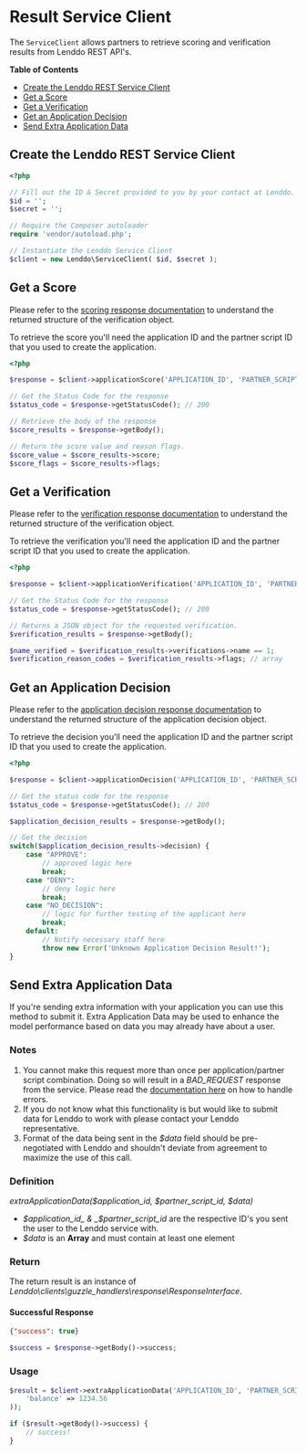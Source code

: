 # Result Service Client
The `ServiceClient` allows partners to retrieve scoring and verification results from Lenddo REST API's.

<!-- START doctoc generated TOC please keep comment here to allow auto update -->
<!-- DON'T EDIT THIS SECTION, INSTEAD RE-RUN doctoc TO UPDATE -->
**Table of Contents**

- [Create the Lenddo REST Service Client](#create-the-lenddo-rest-service-client)
- [Get a Score](#get-a-score)
- [Get a Verification](#get-a-verification)
- [Get an Application Decision](#get-an-application-decision)
- [Send Extra Application Data](#send-extra-application-data)

<!-- END doctoc generated TOC please keep comment here to allow auto update -->


## Create the Lenddo REST Service Client
```php
<?php

// Fill out the ID & Secret provided to you by your contact at Lenddo.
$id = '';
$secret = '';

// Require the Composer autoloader
require 'vendor/autoload.php';

// Instantiate the Lenddo Service Client
$client = new Lenddo\ServiceClient( $id, $secret );
```

## Get a Score
Please refer to the [scoring response documentation](scoring_response.md) to understand the returned 
structure of the verification object.

To retrieve the score you'll need the application ID and the partner script ID that you used to create the application.

```php
<?php

$response = $client->applicationScore('APPLICATION_ID', 'PARTNER_SCRIPT_ID');

// Get the Status Code for the response
$status_code = $response->getStatusCode(); // 200

// Retrieve the body of the response
$score_results = $response->getBody();

// Return the score value and reason flags.
$score_value = $score_results->score;
$score_flags = $score_results->flags;
```

## Get a Verification
Please refer to the [verification response documentation](https://github.com/Lenddo/php-lenddo/blob/master/docs/verification_response.md) to understand the returned 
structure of the verification object.

To retrieve the verification you'll need the application ID and the partner script ID that you used to create the application.

```php
<?php

$response = $client->applicationVerification('APPLICATION_ID', 'PARTNER_SCRIPT_ID');

// Get the Status Code for the response
$status_code = $response->getStatusCode(); // 200

// Returns a JSON object for the requested verification.
$verification_results = $response->getBody();

$name_verified = $verification_results->verifications->name == 1;
$verification_reason_codes = $verification_results->flags; // array
```

## Get an Application Decision
Please refer to the [application decision response documentation](application_decision_response.md) to understand
the returned structure of the application decision object.

To retrieve the decision you'll need the application ID and the partner script ID that you used to create the application.

```php
<?php

$response = $client->applicationDecision('APPLICATION_ID', 'PARTNER_SCRIPT_ID');

// Get the status code for the response
$status_code = $response->getStatusCode(); // 200

$application_decision_results = $response->getBody();

// Get the decision
switch($application_decision_results->decision) {
    case "APPROVE":
        // approved logic here
        break;
    case "DENY":
        // deny logic here
        break;
    case "NO_DECISION":
        // logic for further testing of the applicant here
        break;
    default:
        // Notify necessary staff here
        throw new Error('Unknown Application Decision Result!');
}
```

## Send Extra Application Data
If you're sending extra information with your application you can use this method to submit it. Extra Application Data 
may be used to enhance the model performance based on data you may already have about a user.

### Notes
1. You cannot make this request more than once per application/partner script combination. Doing so will result in a 
    _BAD_REQUEST_ response from the service. Please read the [documentation here](handling_exceptions.md) on how to 
    handle errors.
2. If you do not know what this functionality is but would like to submit data for Lenddo to work with please contact 
    your Lenddo representative.
3. Format of the data being sent in the _$data_ field should be pre-negotiated with Lenddo and shouldn't deviate from 
    agreement to maximize the use of this call.

### Definition
_extraApplicationData($application_id, $partner_script_id, $data)_

* _$application_id_ & _$partner_script_id_ are the respective ID's you sent the user to the Lenddo service with.
* _$data_ is an **Array** and must contain at least one element

### Return
The return result is an instance of _Lenddo\clients\guzzle_handlers\response\ResponseInterface_.

#### Successful Response
```json
{"success": true}
```
```php
$success = $response->getBody()->success;
```

### Usage
```php
$result = $client->extraApplicationData('APPLICATION_ID', 'PARTNER_SCRIPT_ID', array(
    'balance' => 1234.56
));

if ($result->getBody()->success) {
    // success!
}
```